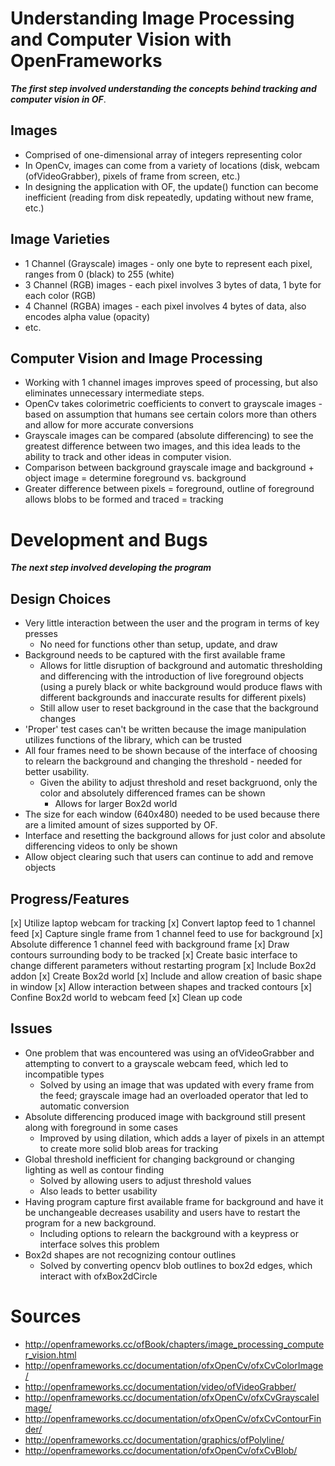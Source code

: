 # Understanding Image Processing and Computer Vision with OpenFrameworks

**_The first step involved understanding the concepts behind tracking and computer vision in OF_**.
## Images
* Comprised of one-dimensional array of integers representing color
* In OpenCv, images can come from a variety of locations (disk, webcam (ofVideoGrabber), pixels of frame from screen, etc.)
* In designing the application with OF, the update() function can become inefficient (reading from disk repeatedly, updating without new frame, etc.)

## Image Varieties
* 1 Channel (Grayscale) images - only one byte to represent each pixel, ranges from 0 (black) to 255 (white)
* 3 Channel (RGB) images - each pixel involves 3 bytes of data, 1 byte for each color (RGB)
* 4 Channel (RGBA) images - each pixel involves 4 bytes of data, also encodes alpha value (opacity)
* etc.

## Computer Vision and Image Processing
* Working with 1 channel images improves speed of processing, but also eliminates unnecessary intermediate steps.
* OpenCv takes colorimetric coefficients to convert to grayscale images - based on assumption that humans see certain colors more than others and allow for more accurate conversions
* Grayscale images can be compared (absolute differencing) to see the greatest difference between two images, and this idea leads to the ability to track and other ideas in computer vision.
* Comparison between background grayscale image and background + object image = determine foreground vs. background
* Greater difference between pixels = foreground, outline of foreground allows blobs to be formed and traced = tracking

# Development and Bugs
**_The next step involved developing the program_**
## Design Choices
* Very little interaction between the user and the program in terms of key presses
   * No need for functions other than setup, update, and draw
* Background needs to be captured with the first available frame
   * Allows for little disruption of background and automatic thresholding and differencing with the introduction of live foreground objects (using a purely black or white background would produce flaws with different backgrounds and inaccurate results for different pixels)
   * Still allow user to reset background in the case that the background changes
* 'Proper' test cases can't be written because the image manipulation utilizes functions of the library, which can be trusted
* All four frames need to be shown because of the interface of choosing to relearn the background and changing the threshold - needed for better usability.
  * Given the ability to adjust threshold and reset backgruond, only the color and absolutely differenced frames can be shown
     * Allows for larger Box2d world
* The size for each window (640x480) needed to be used because there are a limited amount of sizes supported by OF.
* Interface and resetting the background allows for just color and absolute differencing videos to only be shown
* Allow object clearing such that users can continue to add and remove objects

## Progress/Features
[x] Utilize laptop webcam for tracking
[x] Convert laptop feed to 1 channel feed
[x] Capture single frame from 1 channel feed to use for background
[x] Absolute difference 1 channel feed with background frame
[x] Draw contours surrounding body to be tracked
[x] Create basic interface to change different parameters without restarting program
[x] Include Box2d addon
[x] Create Box2d world
[x] Include and allow creation of basic shape in window
[x] Allow interaction between shapes and tracked contours
[x] Confine Box2d world to webcam feed
[x] Clean up code

## Issues
* One problem that was encountered was using an ofVideoGrabber and attempting to convert to a grayscale webcam feed, which led to incompatible types
   * Solved by using an image that was updated with every frame from the feed; grayscale image had an overloaded operator that led to automatic conversion
* Absolute differencing produced image with background still present along with foreground in some cases
   * Improved by using dilation, which adds a layer of pixels in an attempt to create more solid blob areas for tracking
* Global threshold inefficient for changing background or changing lighting as well as contour finding
   * Solved by allowing users to adjust threshold values
   * Also leads to better usability
* Having program capture first available frame for background and have it be unchangeable decreases usability and users have to restart the program for a new background.
   * Including options to relearn the background with a keypress or interface solves this problem
* Box2d shapes are not recognizing contour outlines
   * Solved by converting opencv blob outlines to box2d edges, which interact with ofxBox2dCircle

# Sources
* http://openframeworks.cc/ofBook/chapters/image_processing_computer_vision.html
* http://openframeworks.cc/documentation/ofxOpenCv/ofxCvColorImage/
* http://openframeworks.cc/documentation/video/ofVideoGrabber/
* http://openframeworks.cc/documentation/ofxOpenCv/ofxCvGrayscaleImage/
* http://openframeworks.cc/documentation/ofxOpenCv/ofxCvContourFinder/
* http://openframeworks.cc/documentation/graphics/ofPolyline/
* http://openframeworks.cc/documentation/ofxOpenCv/ofxCvBlob/
